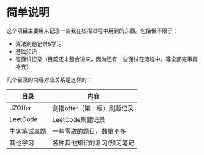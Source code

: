 # 简单说明

这个项目主要用来记录一些我在校招过程中用到的东西。包括但不限于：
- 算法刷题记录&学习
- 基础知识
- 笔面试记录（目前还未整合进来，因为还有一些面试在流程中。等全部完事再补充）

几个目录的内容对应关系是这样的：

|目录|内容|
|---|---|
|JZOffer|剑指offer（第一版）刷题记录|
|LeetCode|LeetCode刷题记录|
|牛客笔试真题|一些零散的题目，数量不多|
|其他学习|各种其他知识的复习/预习笔记|